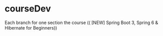 # courseDev
Each branch for one section the course (( [NEW] Spring Boot 3, Spring 6 &amp; Hibernate for Beginners))
